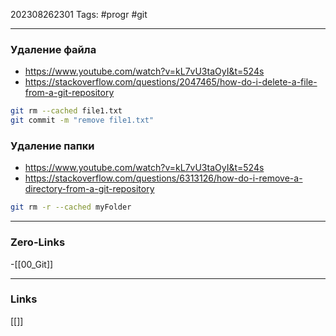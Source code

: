 202308262301
Tags: #progr #git

---
### Удаление файла 
- https://www.youtube.com/watch?v=kL7vU3taOyI&t=524s
- https://stackoverflow.com/questions/2047465/how-do-i-delete-a-file-from-a-git-repository
```bash
git rm --cached file1.txt
git commit -m "remove file1.txt"
```

### Удаление папки 
- https://www.youtube.com/watch?v=kL7vU3taOyI&t=524s
- https://stackoverflow.com/questions/6313126/how-do-i-remove-a-directory-from-a-git-repository
```bash
git rm -r --cached myFolder
```

---
### Zero-Links
-[[00_Git]]

---
### Links
[[]]
